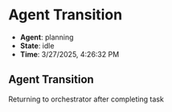 # Agent Transition

- **Agent**: planning
- **State**: idle
- **Time**: 3/27/2025, 4:26:32 PM

## Agent Transition

Returning to orchestrator after completing task

